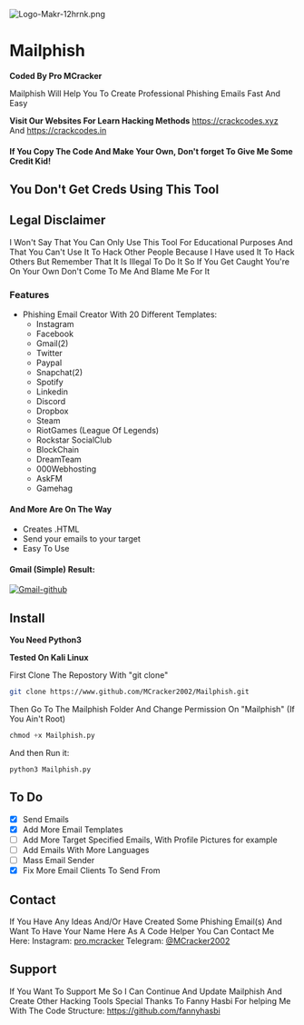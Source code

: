 ![Logo-Makr-12hrnk.png](https://1.bp.blogspot.com/-knz6Hr0c5X8/YPlElISze6I/AAAAAAAABdw/ofBj5TuBAcQSirpalicUyHrz_QzUyPidACLcBGAsYHQ/w640-h320/%2540%2BMailphish.png)

# Mailphish


**Coded By Pro MCracker**


Mailphish Will Help You To Create Professional Phishing Emails Fast And Easy

**Visit Our Websites For Learn Hacking Methods**
https://crackcodes.xyz And https://crackcodes.in

#### If You Copy The Code And Make Your Own, Don't forget To Give Me Some Credit Kid!

## You Don't Get Creds Using This Tool 

## Legal Disclaimer
I Won't Say That You Can Only Use This Tool For Educational Purposes And That You Can't Use It To Hack Other People
Because I Have used It To Hack Others But Remember That It Is Illegal To Do It So If You Get Caught You're On Your Own
Don't Come To Me And Blame Me For It

### Features
* Phishing Email Creator With 20 Different Templates: 
  * Instagram
  * Facebook
  * Gmail(2)
  * Twitter
  * Paypal
  * Snapchat(2)
  * Spotify
  * Linkedin
  * Discord
  * Dropbox
  * Steam
  * RiotGames (League Of Legends)
  * Rockstar SocialClub
  * BlockChain
  * DreamTeam
  * 000Webhosting
  * AskFM
  * Gamehag
#### And More Are On The Way
* Creates .HTML
* Send your emails to your target
* Easy To Use

#### Gmail (Simple) Result:
<a href="https://ibb.co/kSjzn5s"><img src="https://i.ibb.co/hmbr5LJ/Gmail-github.png" alt="Gmail-github" border="0"></a>

## Install
**You Need Python3**

**Tested On Kali Linux**

First Clone The Repostory With "git clone"
```bash
git clone https://www.github.com/MCracker2002/Mailphish.git
```
Then Go To The Mailphish Folder And Change Permission On "Mailphish" (If You Ain't Root)
```python
chmod +x Mailphish.py
```
And then Run it:
```Run
python3 Mailphish.py
```
## To Do
- [x] Send Emails
- [x] Add More Email Templates
- [ ] Add More Target Specified Emails, With Profile Pictures for example
- [ ] Add Emails With More Languages 
- [ ] Mass Email Sender
- [x] Fix More Email Clients To Send From

## Contact
If You Have Any Ideas And/Or Have Created Some Phishing Email(s) And Want To Have Your Name Here As A Code Helper
You Can Contact Me Here:
Instagram: [pro.mcracker](https://instagram.com/pro.mcracker)
Telegram: [@MCracker2002](https://telegram.me/MCracker2002)

## Support 
If You Want To Support Me So I Can Continue And Update Mailphish And Create Other Hacking Tools
Special Thanks To Fanny Hasbi For helping Me With The Code Structure: https://github.com/fannyhasbi 



